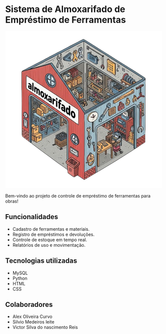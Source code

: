 # Sistema de Almoxarifado de Empréstimo de Ferramentas

![Imagem](https://github.com/Alex-Olv/Almoxarifado/blob/main/static/assets/unnamed_2_-removebg-preview.png)

Bem-vindo ao projeto de controle de empréstimo de ferramentas para obras!

## Funcionalidades

- Cadastro de ferramentas e materiais.
- Registro de empréstimos e devoluções.
- Controle de estoque em tempo real.
- Relatórios de uso e movimentação.

## Tecnologias utilizadas

- MySQL
- Python
- HTML
- CSS

## Colaboradores

- Alex Oliveira Curvo
- Silvio Medeiros leite
- Victor Silva do nascimento Reis





